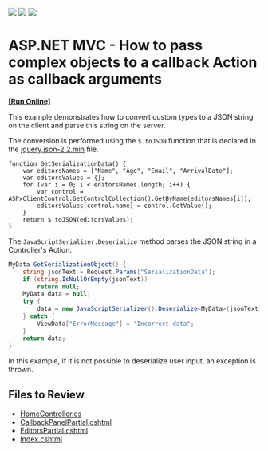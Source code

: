 <!-- default badges list -->
![](https://img.shields.io/endpoint?url=https://codecentral.devexpress.com/api/v1/VersionRange/128552755/14.1.3%2B)
[![](https://img.shields.io/badge/Open_in_DevExpress_Support_Center-FF7200?style=flat-square&logo=DevExpress&logoColor=white)](https://supportcenter.devexpress.com/ticket/details/E3338)
[![](https://img.shields.io/badge/📖_How_to_use_DevExpress_Examples-e9f6fc?style=flat-square)](https://docs.devexpress.com/GeneralInformation/403183)
<!-- default badges end -->

# ASP.NET MVC - How to pass complex objects to a callback Action as callback arguments
<!-- run online -->
**[[Run Online]](https://codecentral.devexpress.com/128552755/)**
<!-- run online end -->

This example demonstrates how to convert custom types to a JSON string on the client and parse this string on the server. 

The conversion is performed using the `$.toJSON` function that is declared in the [jquery.json-2.2.min](https://github.com/krinkle/jquery-json) file. 

```jscript
function GetSerializationData() {
    var editorsNames = ["Name", "Age", "Email", "ArrivalDate"];
    var editorsValues = {};
    for (var i = 0; i < editorsNames.length; i++) {
        var control = ASPxClientControl.GetControlCollection().GetByName(editorsNames[i]);
        editorsValues[control.name] = control.GetValue();
    }
    return $.toJSON(editorsValues);
}
```

The `JavaScriptSerializer.Deserialize` method parses the JSON string in a Controller's Action.

```csharp
MyData GetSerializationObject() {
    string jsonText = Request.Params["SerializationData"];
    if (string.IsNullOrEmpty(jsonText))
        return null;
    MyData data = null;
    try {
        data = new JavaScriptSerializer().Deserialize<MyData>(jsonText);
    } catch {
        ViewData["ErrorMessage"] = "Incorrect data";
    }
    return data;
}
```

In this example, if it is not possible to deserialize user input, an exception is thrown.

## Files to Review

* [HomeController.cs](./CS/DevExpress.Razor/Controllers/HomeController.cs)
* [CallbackPanelPartial.cshtml](./CS/DevExpress.Razor/Views/Home/CallbackPanelPartial.cshtml)
* [EditorsPartial.cshtml](./CS/DevExpress.Razor/Views/Home/EditorsPartial.cshtml)
* [Index.cshtml](./CS/DevExpress.Razor/Views/Home/Index.cshtml)
